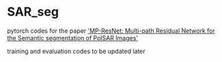 # SAR_seg
pytorch codes for the paper ['MP-ResNet: Multi-path Residual Network for the Semantic segmentation of PolSAR Images'](https://arxiv.org/abs/2011.05088)

training and evaluation codes to be updated later
